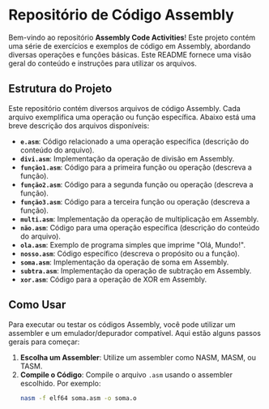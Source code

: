 # Repositório de Código Assembly

Bem-vindo ao repositório **Assembly Code Activities**! Este projeto contém uma série de exercícios e exemplos de código em Assembly, abordando diversas operações e funções básicas. Este README fornece uma visão geral do conteúdo e instruções para utilizar os arquivos.

## Estrutura do Projeto

Este repositório contém diversos arquivos de código Assembly. Cada arquivo exemplifica uma operação ou função específica. Abaixo está uma breve descrição dos arquivos disponíveis:

- **`e.asm`**: Código relacionado a uma operação específica (descrição do conteúdo do arquivo).
- **`divi.asm`**: Implementação da operação de divisão em Assembly.
- **`função1.asm`**: Código para a primeira função ou operação (descreva a função).
- **`função2.asm`**: Código para a segunda função ou operação (descreva a função).
- **`função3.asm`**: Código para a terceira função ou operação (descreva a função).
- **`multi.asm`**: Implementação da operação de multiplicação em Assembly.
- **`não.asm`**: Código para uma operação específica (descrição do conteúdo do arquivo).
- **`ola.asm`**: Exemplo de programa simples que imprime "Olá, Mundo!".
- **`nosso.asm`**: Código específico (descreva o propósito ou a função).
- **`soma.asm`**: Implementação da operação de soma em Assembly.
- **`subtra.asm`**: Implementação da operação de subtração em Assembly.
- **`xor.asm`**: Código para a operação de XOR em Assembly.

## Como Usar

Para executar ou testar os códigos Assembly, você pode utilizar um assembler e um emulador/depurador compatível. Aqui estão alguns passos gerais para começar:

1. **Escolha um Assembler**: Utilize um assembler como NASM, MASM, ou TASM.
2. **Compile o Código**: Compile o arquivo `.asm` usando o assembler escolhido. Por exemplo:
   ```bash
   nasm -f elf64 soma.asm -o soma.o
